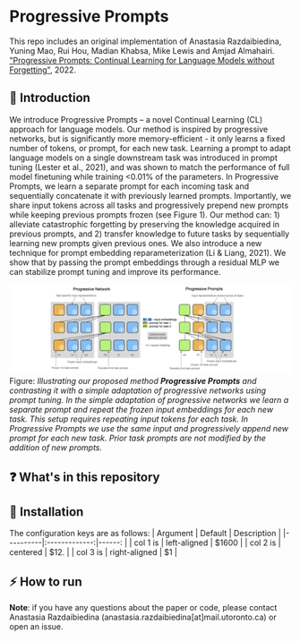 # Progressive Prompts

This repo includes an original implementation of Anastasia Razdaibiedina, Yuning Mao, Rui Hou, Madian Khabsa, Mike Lewis and Amjad Almahairi. ["Progressive Prompts: Continual Learning for Language Models without Forgetting"](https://openreview.net/pdf?id=UJTgQBc91_), 2022.

## :star2: Introduction
We introduce Progressive Prompts – a novel Continual Learning (CL) approach for language models. Our
method is inspired by progressive networks, but is significantly more memory-efficient - it
only learns a fixed number of tokens, or prompt, for each new task. Learning a prompt to adapt
language models on a single downstream task was introduced in prompt tuning (Lester et al., 2021),
and was shown to match the performance of full model finetuning while training <0.01% of the
parameters. In Progressive Prompts, we learn a separate prompt for each incoming task and sequentially concatenate it with previously learned prompts. Importantly, we share input tokens across all
tasks and progressively prepend new prompts while keeping previous prompts frozen (see Figure 1).
Our method can: 1) alleviate catastrophic forgetting by preserving the knowledge acquired in previous prompts, and 2) transfer knowledge to future tasks by sequentially learning new prompts given
previous ones. We also introduce a new technique for prompt embedding reparameterization (Li
& Liang, 2021). We show that by passing the prompt embeddings through a residual MLP we can
stabilize prompt tuning and improve its performance.


![Progressive Prompts schematics](/images/illustration.png)
Figure: *Illustrating our proposed method **Progressive Prompts** and contrasting it with a simple
adaptation of progressive networks using prompt tuning. In the simple adaptation of progressive
networks we learn a separate prompt and repeat the frozen input embeddings for each new task.
This setup requires repeating input tokens for each task. In Progressive Prompts we use the same
input and progressively append new prompt for each new task. Prior task prompts are not modified
by the addition of new prompts.*

## :question: What's in this repository

## :wrench: Installation

The configuration keys are as follows:
| Argument |   Default     |  Description |
|----------|:-------------:|------:   |
| col 1 is |  left-aligned | $1600    |
| col 2 is |    centered   |   $12.   |
| col 3 is | right-aligned |    $1    |
## :zap: How to run 


**Note**: if you have any questions about the paper or code, please contact Anastasia Razdaibiedina (anastasia.razdaibiedina[at]mail.utoronto.ca) or open an issue.

